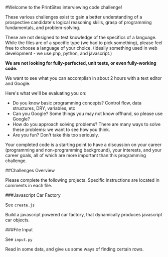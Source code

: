 #Welcome to the PrintSites interviewing code challenge!

These various challenges exist to gain a better understanding of a prospective candidate's logical reasoning skills, grasp of programming fundamentals, and problem-solving.

These are not designed to test knowledge of the specifics of a language. While the files are of a specific type (we had to pick something), please feel free to choose a language of your choice. (Ideally something used in web development - we use php, python, and javascript.)

**We are not looking for fully-perfected, unit tests, or even fully-working code.**

We want to see what you can accomplish in about 2 hours with a text editor and Google.

Here's what we'll be evaluating you on:

- Do you know basic programming concepts? Control flow, data structures, DRY, variables, etc
- Can you Google? Some things you may not know offhand, so please use Google?
- How do you approach solving problems? There are many ways to solve these problems: we want to see how you think. 
- Are you fun? Don't take this too seriously.

Your completed code is a starting point to have a discussion on your career (programming and non-programming background), your interests, and your career goals, all of which are more important than this programming challenge.

##Challenges Overview

Please complete the following projects. Specific instructions are located in comments in each file.

###Javascript Car Factory

See `create.js`

Build a javascript powered car factory, that dynamically produces javascript car objects.

###File Input

See `input.py`

Read in some data, and give us some ways of finding certain rows.
